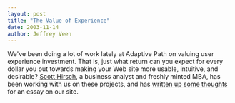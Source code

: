 ```yaml
--- 
layout: post
title: "The Value of Experience"
date: 2003-11-14
author: Jeffrey Veen
---
```

We've been doing a lot of work lately at Adaptive Path on valuing user experience investment. That is, just what return can you expect for every dollar you put towards making your Web site more usable, intuitive, and desirable? <a href="http://www.adaptivepath.com/team/scott.php">Scott Hirsch</a>, a business analyst and freshly minted MBA, has been working with us on these projects, and has <a href="http://www.adaptivepath.com/publications/essays/archives/000276.php">written up some thoughts</a> for an essay on our site.
&#8203;